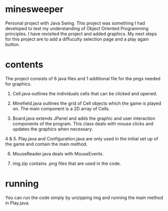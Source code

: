 # minesweeper
Personal project with Java Swing.
This project was something I had developed to test my understanding of Object Oriented Programming principles. I have revisited the project
and added graphics. My next steps for this project are to add a diffuculty selection page and a play again button. 

# contents
The project consists of 6 java files and 1 additional file for the pngs needed for graphics. 

1. Cell.java outlines the individuals cells that can be clicked and opened. 

2. Minefield.java outlines the grid of Cell objects which the game is played on. The main component is a 2D array of Cells. 

3. Board.java extends JPanel and adds the graphic and user interaction components of the program. This class deals with mouse clicks
and updates the graphics when necessary.

4 & 5. Play.java and Configuration.java are only used in the initial set up of the game and contain the main method.

6. MouseReader.java deals with MouseEvents. 

7. img.zip contains .png files that are used in the code. 

# running
You can run the code simply by unzipping img and running the main method in Play.java. 

